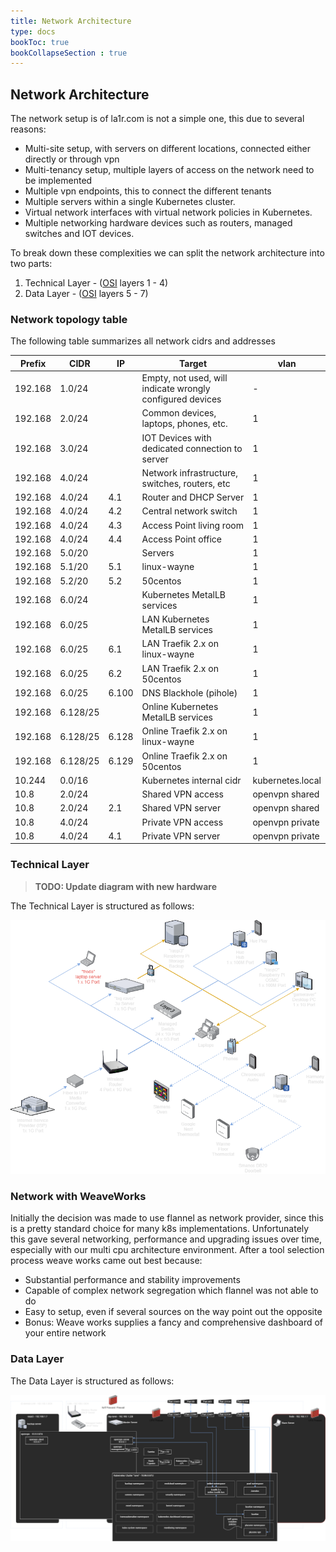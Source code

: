 ```yaml
---
title: Network Architecture
type: docs
bookToc: true
bookCollapseSection : true
---
```

## Network Architecture
The network setup is of la1r.com is not a simple one, this due to several reasons:

* Multi-site setup, with servers on different locations, connected either directly or through vpn
* Multi-tenancy setup, multiple layers of access on the network need to be implemented
* Multiple vpn endpoints, this to connect the different tenants
* Multiple servers within a single Kubernetes cluster.
* Virtual network interfaces with virtual network policies in Kubernetes.
* Multiple networking hardware devices such as routers, managed switches and IOT devices.

To break down these complexities we can split the network architecture into two parts:

1. Technical Layer - ([OSI](https://en.wikipedia.org/wiki/OSI_model#:~:text=The%20Open%20Systems%20Interconnection%20model,underlying%20internal%20structure%20and%20technology) layers 1 - 4)
2. Data Layer - ([OSI](https://en.wikipedia.org/wiki/OSI_model#:~:text=The%20Open%20Systems%20Interconnection%20model,underlying%20internal%20structure%20and%20technology) layers 5 - 7)

### Network topology table
The following table summarizes all network cidrs and addresses

| Prefix    | CIDR     | IP    | Target                                                     | vlan              |
| ---       | ---      | ---   | ---                                                        | ---               |
| 192.168   | 1.0/24   |       | Empty, not used, will indicate wrongly configured devices  | -                 |
| 192.168   | 2.0/24   |       | Common devices, laptops, phones, etc.                      | 1                 |
| 192.168   | 3.0/24   |       | IOT Devices with dedicated connection to server            | 1                 |
| 192.168   | 4.0/24   |       | Network infrastructure, switches, routers, etc             | 1                 |
| 192.168   | 4.0/24   | 4.1   | Router and DHCP Server                                     | 1                 |
| 192.168   | 4.0/24   | 4.2   | Central network switch                                     | 1                 |
| 192.168   | 4.0/24   | 4.3   | Access Point living room                                   | 1                 |
| 192.168   | 4.0/24   | 4.4   | Access Point office                                        | 1                 |
| 192.168   | 5.0/20   |       | Servers                                                    | 1                 |
| 192.168   | 5.1/20   | 5.1   | linux-wayne                                                | 1                 |
| 192.168   | 5.2/20   | 5.2   | 50centos                                                   | 1                 |
| 192.168   | 6.0/24   |       | Kubernetes MetalLB services                                | 1                 |
| 192.168   | 6.0/25   |       | LAN Kubernetes MetalLB services                            | 1                 |
| 192.168   | 6.0/25   | 6.1   | LAN Traefik 2.x on linux-wayne                             | 1                 |
| 192.168   | 6.0/25   | 6.2   | LAN Traefik 2.x on 50centos                                | 1                 |
| 192.168   | 6.0/25   | 6.100 | DNS Blackhole (pihole)                                     | 1                 |
| 192.168   | 6.128/25 |       | Online Kubernetes MetalLB services                         | 1                 |
| 192.168   | 6.128/25 | 6.128 | Online Traefik 2.x on linux-wayne                          | 1                 |
| 192.168   | 6.128/25 | 6.129 | Online Traefik 2.x on 50centos                             | 1                 |
| 10.244    | 0.0/16   |       | Kubernetes internal cidr                                   | kubernetes.local  |
| 10.8      | 2.0/24   |       | Shared VPN access                                          | openvpn shared    |
| 10.8      | 2.0/24   | 2.1   | Shared VPN server                                          | openvpn shared    |
| 10.8      | 4.0/24   |       | Private VPN access                                         | openvpn private   |
| 10.8      | 4.0/24   | 4.1   | Private VPN server                                         | openvpn private   |

### Technical Layer
> **TODO: Update diagram with new hardware**

The Technical Layer is structured as follows: 

![](/images/la1r-diagrams-Network%20Arch%20-%20Technical%20Layer.png)


### Network with WeaveWorks
Initially the decision was made to use flannel as network provider, since this is a pretty standard choice for many k8s implementations. Unfortunately this gave several networking, performance and upgrading issues over time, especially with our multi cpu architecture environment. After a tool selection process weave works came out best because:

* Substantial performance and stability improvements
* Capable of complex network segregation which flannel was not able to do
* Easy to setup, even if several sources on the way point out the opposite
* Bonus: Weave works supplies a fancy and comprehensive dashboard of your entire network

### Data Layer
The Data Layer is structured as follows:

![](/images/la1r-diagrams-Network%20Arch%20-%20Data%20Layer.png)
